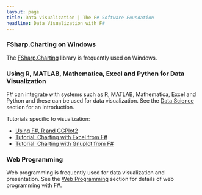 ```yaml
---
layout: page
title: Data Visualization | The F# Software Foundation
headline: Data Visualization with F#
---
```



### FSharp.Charting on Windows

The [FSharp.Charting](http://fsharp.github.io/FSharp.Charting/) library is frequently used on Windows.

### Using R, MATLAB, Mathematica, Excel and Python for Data Visualization

F# can integrate with systems such as R, MATLAB, Mathematica, Excel and Python and these can be used for data visualization.
See the [Data Science](/data-science/) section for an introduction.

Tutorials specific to visualization:

* [Using F#, R and GGPlot2](http://stackoverflow.com/questions/16820211/r-type-provider-and-ggplot2)
* [Tutorial: Charting with Excel from F#](http://bit.ly/10WksjA)
* [Tutorial: Charting with Gnuplot from F#](http://bit.ly/14RwJeW)


### Web Programming

Web programming is frequently used for data visualization and presentation. 
See the [Web Programming](/webstacks) section for details of web programming with F#.

